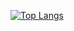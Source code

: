 [![Top Langs](https://github-readme-stats-git-masterrstaa-rickstaa.vercel.app/api/top-langs/?username=icaroccaetano)](https://github.com/icaroccaetano/github-readme-stats)
